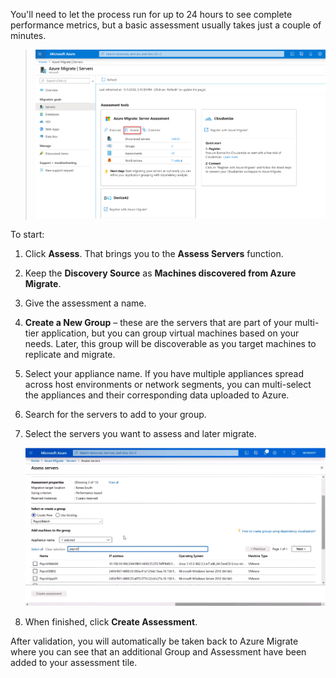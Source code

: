 You'll need to let the process run for up to 24 hours to see complete performance metrics, but a basic assessment usually takes just a couple of minutes.

>![Assessment](../media/assessment.png)

To start:

1. Click **Assess**. That brings you to the **Assess Servers** function.
1. Keep the **Discovery Source** as **Machines discovered from Azure Migrate**.
1. Give the assessment a name.
1. **Create a New Group** – these are the servers that are part of your multi-tier application, but you can group virtual machines based on your needs. Later, this group will be discoverable as you target machines to replicate and migrate.
1. Select your appliance name. If you have multiple appliances spread across host environments or network segments, you can multi-select the appliances and their corresponding data uploaded to Azure.
1. Search for the servers to add to your group.
1. Select the servers you want to assess and later migrate.

   ![Deploy Image 1](../media/deploy-image-1.png)

1. When finished, click **Create Assessment**.

After validation, you will automatically be taken back to Azure Migrate where you can see that an additional Group and Assessment have been added to your assessment tile.
